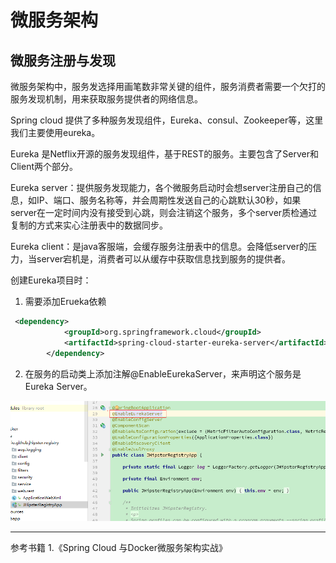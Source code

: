 
# 微服务架构

## 微服务注册与发现
 微服务架构中，服务发选择用画笔数非常关键的组件，服务消费者需要一个欠打的服务发现机制，用来获取服务提供者的网络信息。
 
 Spring cloud 提供了多种服务发现组件，Eureka、consul、Zookeeper等，这里我们主要使用eureka。
 
Eureka 是Netflix开源的服务发现组件，基于REST的服务。主要包含了Server和Client两个部分。

Eureka server：提供服务发现能力，各个微服务启动时会想server注册自己的信息，如IP、端口、服务名称等，并会周期性发送自己的心跳默认30秒，如果server在一定时间内没有接受到心跳，则会注销这个服务，多个server质检通过复制的方式来实心注册表中的数据同步。

Eureka client：是java客服端，会缓存服务注册表中的信息。会降低server的压力，当server宕机是，消费者可以从缓存中获取信息找到服务的提供者。

创建Eureka项目时：
1. 需要添加Erueka依赖

```xml
 <dependency>
            <groupId>org.springframework.cloud</groupId>
            <artifactId>spring-cloud-starter-eureka-server</artifactId>
        </dependency>
```

2. 在服务的启动类上添加注解@EnableEurekaServer，来声明这个服务是Eureka Server。

![Alt Text](./images/micro-service-register-1.png)

*****
参考书籍
1.《Spring Cloud 与Docker微服务架构实战》


